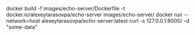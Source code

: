 docker build -f images/echo-server/Dockerfile -t docker.io/alexeytarasovpa/echo-server images/echo-server/
docker run --network=host alexeytarasovpa/echo-server:latest
curl -s 127.0.0.1:8000/ -d "some-data"
